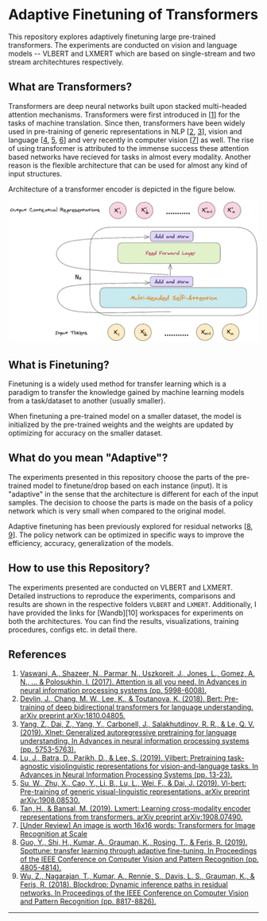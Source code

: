 # Adaptive Finetuning of Transformers

This repository explores adaptively finetuning large pre-trained transformers. The experiments are conducted on vision and language models -- VLBERT and LXMERT which are based on single-stream and two stream architechtures respectively.

## What are Transformers?

Transformers are deep neural networks built upon stacked multi-headed attention mechanisms. Transformers were first introduced in \[[1][1]\] for the tasks of machine translation. Since then, transformers have been widely used in pre-training of generic representations in NLP \[[2][2], [3][3]\], vision and language \[[4][4], [5][5], [6][6]\] and very recently in computer vision \[[7][7]\] as well. The rise of using transformer is attributed to the immense success these attention based networks have recieved for tasks in almost every modality. Another reason is the flexible architecture that can be used for almost any kind of input structures.

Architecture of a transformer encoder is depicted in the figure below.

![Transformer Architecture](images/transformer.png?raw=true)

## What is Finetuning?

Finetuning is a widely used method for transfer learning which is a paradigm to transfer the knowledge gained by machine learning models from a task/dataset to another (usually smaller).  

When finetuning a pre-trained model on a smaller dataset, the model is initialized by the pre-trained weights and the weights are updated by optimizing for accuracy on the smaller dataset.

## What do you mean "Adaptive"?

The experiments presented in this repository choose the parts of the pre-trained model to finetune/drop based on each instance (input). It is "adaptive" in the sense that the architecture is different for each of the input samples. The decision to choose the parts is made on the basis of a policy network which is very small when compared to the original model.

Adaptive finetuning has been previously explored for residual networks \[[8][8], [9][9]\]. The policy network can be optimized in specific ways to improve the efficiency, accuracy, generalization of the models.

## How to use this Repository?

The experiments presented are conducted on VLBERT and LXMERT. Detailed instructions to reproduce the experiments, comparisons and results are shown in the respective folders ```VLBERT``` and ```LXMERT```. Additionally, I have provided the links for [Wandb][10] workspaces for experiments on both the architectures. You can find the results, visualizations, training procedures, configs etc. in detail there.

## References

1. [Vaswani, A., Shazeer, N., Parmar, N., Uszkoreit, J., Jones, L., Gomez, A. N., ... & Polosukhin, I. (2017). Attention is all you need. In Advances in neural information processing systems (pp. 5998-6008).][1]
2. [Devlin, J., Chang, M. W., Lee, K., & Toutanova, K. (2018). Bert: Pre-training of deep bidirectional transformers for language understanding. arXiv preprint arXiv:1810.04805.][2]
3. [Yang, Z., Dai, Z., Yang, Y., Carbonell, J., Salakhutdinov, R. R., & Le, Q. V. (2019). Xlnet: Generalized autoregressive pretraining for language understanding. In Advances in neural information processing systems (pp. 5753-5763).][3]
4. [Lu, J., Batra, D., Parikh, D., & Lee, S. (2019). Vilbert: Pretraining task-agnostic visiolinguistic representations for vision-and-language tasks. In Advances in Neural Information Processing Systems (pp. 13-23).][4]
5. [Su, W., Zhu, X., Cao, Y., Li, B., Lu, L., Wei, F., & Dai, J. (2019). Vl-bert: Pre-training of generic visual-linguistic representations. arXiv preprint arXiv:1908.08530.][5]
6. [Tan, H., & Bansal, M. (2019). Lxmert: Learning cross-modality encoder representations from transformers. arXiv preprint arXiv:1908.07490.][6]
7. [[Under Review] An image is worth 16x16 words: Transformers for Image Recognition at Scale][7]
8. [Guo, Y., Shi, H., Kumar, A., Grauman, K., Rosing, T., & Feris, R. (2019). Spottune: transfer learning through adaptive fine-tuning. In Proceedings of the IEEE Conference on Computer Vision and Pattern Recognition (pp. 4805-4814).][8]
9. [Wu, Z., Nagarajan, T., Kumar, A., Rennie, S., Davis, L. S., Grauman, K., & Feris, R. (2018). Blockdrop: Dynamic inference paths in residual networks. In Proceedings of the IEEE Conference on Computer Vision and Pattern Recognition (pp. 8817-8826).][9]

---

[1]: https://papers.nips.cc/paper/7181-attention-is-all-you-need.pdf
[2]: https://arxiv.org/pdf/1810.04805.pdf
[3]: https://papers.nips.cc/paper/8812-xlnet-generalized-autoregressive-pretraining-for-language-understanding.pdf
[4]: http://papers.nips.cc/paper/8297-vilbert-pretraining-task-agnostic-visiolinguistic-representations-for-vision-and-language-tasks.pdf
[5]: http://papers.nips.cc/paper/8297-vilbert-pretraining-task-agnostic-visiolinguistic-representations-for-vision-and-language-tasks.pdf
[6]: https://arxiv.org/pdf/1908.07490
[7]: https://openreview.net/pdf?id=YicbFdNTTy
[8]: http://openaccess.thecvf.com/content_CVPR_2019/papers/Guo_SpotTune_Transfer_Learning_Through_Adaptive_Fine-Tuning_CVPR_2019_paper.pdf
[9]: http://openaccess.thecvf.com/content_cvpr_2018/papers/Wu_BlockDrop_Dynamic_Inference_CVPR_2018_paper.pdf
